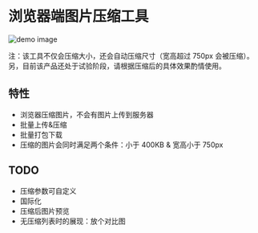 # 浏览器端图片压缩工具

![demo image](demo.pc.png)


注：该工具不仅会压缩大小，还会自动压缩尺寸（宽高超过 750px 会被压缩）。另，目前该产品还处于试验阶段，请根据压缩后的具体效果酌情使用。

## 特性

- 浏览器压缩图片，不会有图片上传到服务器
- 批量上传&压缩
- 批量打包下载
- 压缩的图片会同时满足两个条件：小于 400KB & 宽高小于 750px

## TODO

- 压缩参数可自定义
- 国际化
- 压缩后图片预览
- 无压缩列表时的展现：放个对比图
